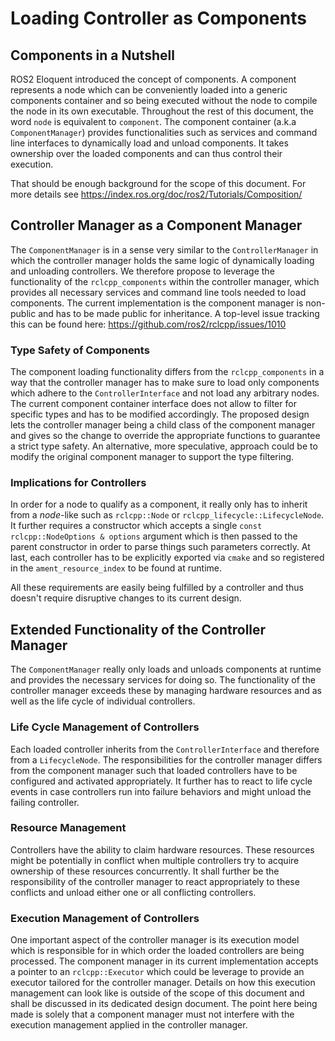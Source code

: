 # Loading Controller as Components

## Components in a Nutshell

ROS2 Eloquent introduced the concept of components.
A component represents a node which can be conveniently loaded into a generic components container and so being executed without the node to compile the node in its own executable.
Throughout the rest of this document, the word `node` is equivalent to `component`.
The component container (a.k.a `ComponentManager`) provides functionalities such as services and command line interfaces to dynamically load and unload components.
It takes ownership over the loaded components and can thus control their execution.

That should be enough background for the scope of this document.
For more details see https://index.ros.org/doc/ros2/Tutorials/Composition/

## Controller Manager as a Component Manager

The `ComponentManager` is in a sense very similar to the `ControllerManager` in which the controller manager holds the same logic of dynamically loading and unloading controllers.
We therefore propose to leverage the functionality of the `rclcpp_components` within the controller manager, which provides all necessary services and command line tools needed to load components.
The current implementation is the component manager is non-public and has to be made public for inheritance.
A top-level issue tracking this can be found here: https://github.com/ros2/rclcpp/issues/1010

### Type Safety of Components

The component loading functionality differs from the `rclcpp_components` in a way that the controller manager has to make sure to load only components which adhere to the `ControllerInterface` and not load any arbitrary nodes.
The current component container interface does not allow to filter for specific types and has to be modified accordingly.
The proposed design lets the controller manager being a child class of the component manager and gives so the change to override the appropriate functions to guarantee a strict type safety.
An alternative, more speculative, approach could be to modify the original component manager to support the type filtering.

### Implications for Controllers

In order for a node to qualify as a component, it really only has to inherit from a _node_-like such as `rclcpp::Node` or `rclcpp_lifecycle::LifecycleNode`.
It further requires a constructor which accepts a single `const rclcpp::NodeOptions & options` argument which is then passed to the parent constructor in order to parse things such parameters correctly.
At last, each controller has to be explicitly exported via `cmake` and so registered in the `ament_resource_index` to be found at runtime.

All these requirements are easily being fulfilled by a controller and thus doesn't require disruptive changes to its current design.

## Extended Functionality of the Controller Manager

The `ComponentManager` really only loads and unloads components at runtime and provides the necessary services for doing so.
The functionality of the controller manager exceeds these by managing hardware resources and as well as the life cycle of individual controllers.

### Life Cycle Management of Controllers

Each loaded controller inherits from the `ControllerInterface` and therefore from a `LifecycleNode`.
The responsibilities for the controller manager differs from the component manager such that loaded controllers have to be configured and activated appropriately.
It further has to react to life cycle events in case controllers run into failure behaviors and might unload the failing controller.

### Resource Management

Controllers have the ability to claim hardware resources.
These resources might be potentially in conflict when multiple controllers try to acquire ownership of these resources concurrently.
It shall further be the responsibility of the controller manager to react appropriately to these conflicts and unload either one or all conflicting controllers.

### Execution Management of Controllers

One important aspect of the controller manager is its execution model which is responsible for in which order the loaded controllers are being processed.
The component manager in its current implementation accepts a pointer to an `rclcpp::Executor` which could be leverage to provide an executor tailored for the controller manager.
Details on how this execution management can look like is outside of the scope of this document and shall be discussed in its dedicated design document.
The point here being made is solely that a component manager must not interfere with the execution management applied in the controller manager.
